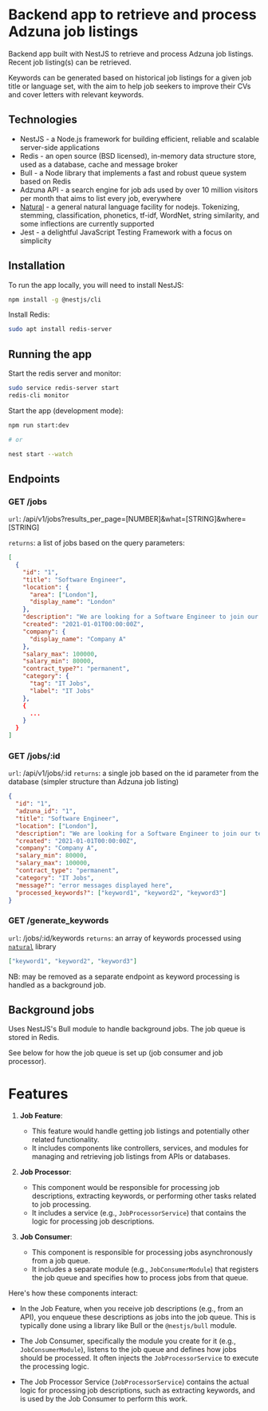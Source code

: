 # Backend app to retrieve and process Adzuna job listings

Backend app built with NestJS to retrieve and process Adzuna job listings. Recent job listing(s) can be retrieved.

Keywords can be generated based on historical job listings for a given job title or language set, with the aim to help job seekers to improve their CVs and cover letters with relevant keywords.

## Technologies

- NestJS - a Node.js framework for building efficient, reliable and scalable server-side applications
- Redis - an open source (BSD licensed), in-memory data structure store, used as a database, cache and message broker
- Bull - a Node library that implements a fast and robust queue system based on Redis
- Adzuna API - a search engine for job ads used by over 10 million visitors per month that aims to list every job, everywhere
- [Natural](https://naturalnode.github.io/natural/) - a general natural language facility for nodejs. Tokenizing, stemming, classification, phonetics, tf-idf, WordNet, string similarity, and some inflections are currently supported
- Jest - a delightful JavaScript Testing Framework with a focus on simplicity

## Installation

To run the app locally, you will need to install NestJS:

```zsh
npm install -g @nestjs/cli
```

Install Redis:

```zsh
sudo apt install redis-server
```


## Running the app

Start the redis server and monitor:
```zsh
sudo service redis-server start
redis-cli monitor
```

Start the app (development mode):
```zsh
npm run start:dev

# or

nest start --watch

```


## Endpoints

### GET /jobs

`url`: /api/v1/jobs?results_per_page=[NUMBER]&what=[STRING]&where=[STRING]

`returns`: a list of jobs based on the query parameters:

```json
[
  {
    "id": "1",
    "title": "Software Engineer",
    "location": {
      "area": ["London"],
      "display_name": "London"
    },
    "description": "We are looking for a Software Engineer to join our team.",
    "created": "2021-01-01T00:00:00Z",
    "company": {
      "display_name": "Company A"
    },
    "salary_max": 100000,
    "salary_min": 80000,
    "contract_type?": "permanent",
    "category": {
      "tag": "IT Jobs",
      "label": "IT Jobs"
    },
    {
      ...
    }
  }
]
```

### GET /jobs/:id

`url`: /api/v1/jobs/:id
`returns`: a single job based on the id parameter from the database (simpler structure than Adzuna job listing)

```json
{
  "id": "1",
  "adzuna_id": "1",
  "title": "Software Engineer",
  "location": ["London"],
  "description": "We are looking for a Software Engineer to join our team.",
  "created": "2021-01-01T00:00:00Z",
  "company": "Company A",
  "salary_min": 80000,
  "salary_max": 100000,
  "contract_type": "permanent",
  "category": "IT Jobs",
  "message?": "error messages displayed here",
  "processed_keywords?": ["keyword1", "keyword2", "keyword3"]
}
```

### GET /generate_keywords

`url`: /jobs/:id/keywords
`returns`: an array of keywords processed using [`natural`](https://naturalnode.github.io/natural/) library

```json
["keyword1", "keyword2", "keyword3"]
```

NB: may be removed as a separate endpoint as keyword processing is handled as a background job.

## Background jobs

Uses NestJS's Bull module to handle background jobs. The job queue is stored in Redis.

See below for how the job queue is set up (job consumer and job processor).

# Features

1. **Job Feature**:

   - This feature would handle getting job listings and potentially other related functionality.
   - It includes components like controllers, services, and modules for managing and retrieving job listings from APIs or databases.

2. **Job Processor**:

   - This component would be responsible for processing job descriptions, extracting keywords, or performing other tasks related to job processing.
   - It includes a service (e.g., `JobProcessorService`) that contains the logic for processing job descriptions.

3. **Job Consumer**:

   - This component is responsible for processing jobs asynchronously from a job queue.
   - It includes a separate module (e.g., `JobConsumerModule`) that registers the job queue and specifies how to process jobs from that queue.

Here's how these components interact:

- In the Job Feature, when you receive job descriptions (e.g., from an API), you enqueue these descriptions as jobs into the job queue. This is typically done using a library like Bull or the `@nestjs/bull` module.

- The Job Consumer, specifically the module you create for it (e.g., `JobConsumerModule`), listens to the job queue and defines how jobs should be processed. It often injects the `JobProcessorService` to execute the processing logic.

- The Job Processor Service (`JobProcessorService`) contains the actual logic for processing job descriptions, such as extracting keywords, and is used by the Job Consumer to perform this work.
